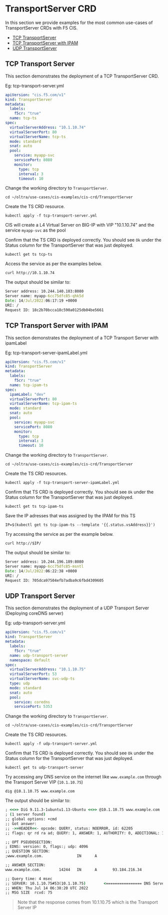 #  TransportServer CRD
In this section we provide examples for the most common use-cases of TransportServer CRDs with F5 CIS.
- [TCP TransportServer](#tcp-transport-server)
- [TCP TransportServer with IPAM](#tcp-transport-server-with-ipam)
- [UDP TransportServer](#udp-transport-server)


## TCP Transport Server
This section demonstrates the deployment of a TCP TransportServer CRD.

Eg: tcp-transport-server.yml
```yml
apiVersion: "cis.f5.com/v1"
kind: TransportServer
metadata:
  labels:
    f5cr: "true"
  name: tcp-ts
spec:
  virtualServerAddress: "10.1.10.74"
  virtualServerPort: 80
  virtualServerName: tcp-ts
  mode: standard
  snat: auto
  pool:
    service: myapp-svc
    servicePort: 8080
    monitor:
      type: tcp
      interval: 3
      timeout: 10
```
Change the working directory to `TransportServer`.
```
cd ~/oltra/use-cases/cis-examples/cis-crd/TransportServer
```

Create the TS CRD resource. 
```
kubectl apply -f tcp-transport-server.yml
```

CIS will create a L4 Virtual Server on BIG-IP with VIP "10.1.10.74" and the service `myapp-svc` as the pool

Confirm that the TS CRD is deployed correctly. You should see `Ok` under the Status column for the TransportServer that was just deployed.
```
kubectl get ts tcp-ts
```

Access the service as per the examples below. 

```
curl http://10.1.10.74
```

The output should be similar to:

```cmd
Server address: 10.244.140.103:8080
Server name: myapp-6cc75dfc85-qhk5d
Date: 14/Jul/2022:06:17:19 +0000
URI: /
Request ID: 18c2b70bcca18c590a0125db04be5661
```

## TCP Transport Server with IPAM

This section demonstrates the deployment of a TCP Transport Server with ipamLabel

Eg: tcp-transport-server-ipamLabel.yml
```yml
apiVersion: "cis.f5.com/v1"
kind: TransportServer
metadata:
  labels:
    f5cr: "true"
  name: tcp-ipam-ts
spec:
  ipamLabel: "dev"
  virtualServerPort: 80
  virtualServerName: tcp-ipam-ts
  mode: standard
  snat: auto
  pool:
    service: myapp-svc
    servicePort: 8080
    monitor:
      type: tcp
      interval: 3
      timeout: 10
```

Change the working directory to `TransportServer`.
```
cd ~/oltra/use-cases/cis-examples/cis-crd/TransportServer
```

Create the TS CRD resources. 
```
kubectl apply -f tcp-transport-server-ipamLabel.yml
```

Confirm that TS CRD is deployed correctly. You should see `Ok` under the Status column for the TransportServer that was just deployed.
```
kubectl get ts tcp-ipam-ts
```
Save the IP adresses that was assigned by the IPAM for this TS
```
IP=$(kubectl get ts tcp-ipam-ts --template '{{.status.vsAddress}}')
```
Try accessing the service as per the example below. 
```
curl http://$IP/
```

The output should be similar to:

```cmd
Server address: 10.244.196.189:8080
Server name: myapp-6cc75dfc85-msntl
Date: 14/Jul/2022:06:22:38 +0000
URI: /
Request ID: 705dca97504efb7adba9c6fbd4309605
```

## UDP Transport Server

This section demonstrates the deployment of a UDP Transport Server (Deploying coreDNS server)

Eg: udp-transport-server.yml
```yml
apiVersion: "cis.f5.com/v1"
kind: TransportServer
metadata:
  labels:
    f5cr: "true"
  name: udp-transport-server
  namespace: default
spec:
  virtualServerAddress: "10.1.10.75"
  virtualServerPort: 53
  virtualServerName: svc-udp-ts
  type: udp
  mode: standard
  snat: auto
  pool:
    service: coredns
    servicePort: 5353
```


Change the working directory to `TransportServer`.
```
cd ~/oltra/use-cases/cis-examples/cis-crd/TransportServer
```

Create the TS CRD resources. 
```
kubectl apply -f udp-transport-server.yml
```

Confirm that TS CRD is deployed correctly. You should see `Ok` under the Status column for the TransportServer that was just deployed.
```
kubectl get ts udp-transport-server
```

Try accessing any DNS service on the internet like `www.example.com` through the Transport Server VIP (`10.1.10.75`)

```
dig @10.1.10.75 www.example.com
```

The output should be similar to:

```cmd
; <<>> DiG 9.11.3-1ubuntu1.13-Ubuntu <<>> @10.1.10.75 www.example.com
; (1 server found)
;; global options: +cmd
;; Got answer:
;; ->>HEADER<<- opcode: QUERY, status: NOERROR, id: 62205
;; flags: qr rd ra ad; QUERY: 1, ANSWER: 1, AUTHORITY: 0, ADDITIONAL: 1

;; OPT PSEUDOSECTION:
; EDNS: version: 0, flags:; udp: 4096
;; QUESTION SECTION:
;www.example.com.               IN      A

;; ANSWER SECTION:
www.example.com.        14244   IN      A       93.184.216.34

;; Query time: 4 msec
;; SERVER: 10.1.10.75#53(10.1.10.75)        <================ DNS Server
;; WHEN: Thu Jul 14 06:38:20 UTC 2022
;; MSG SIZE  rcvd: 75
```

> Note that the response comes from 10.1.10.75 which is the Transport Server IP